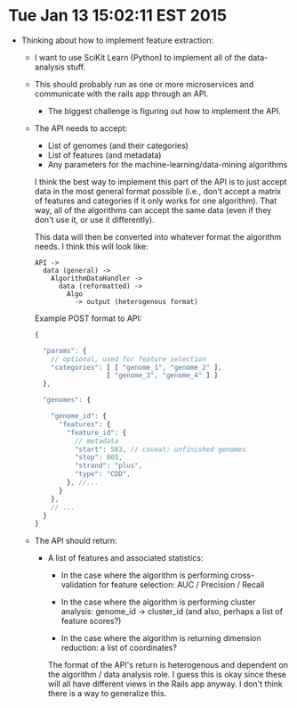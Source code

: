 # Tue Jan 13 15:02:11 EST 2015

- Thinking about how to implement feature extraction:

  - I want to use SciKit Learn (Python) to implement all of the data-analysis
    stuff.

  - This should probably run as one or more microservices and communicate with
    the rails app through an API.

      - The biggest challenge is figuring out how to implement the API.

  - The API needs to accept:

    - List of genomes (and their categories)
    - List of features (and metadata)
    - Any parameters for the machine-learning/data-mining algorithms

    I think the best way to implement this part of the API is to just accept
    data in the most general format possible (i.e., don't accept a matrix of
    features and categories if it only works for one algorithm). That way, all
    of the algorithms can accept the same data (even if they don't use it, or
    use it differently).

    This data will then be converted into whatever format the algorithm needs. I
    think this will look like:

    ```
    API ->
      data (general) ->
        AlgorithmDataHandler ->
          data (reformatted) ->
            Algo
              -> output (heterogenous format)
    ```

    Example POST format to API:

    ```javascript
    {

      "params": {
        // optional, used for feature selection
        "categories": [ [ "genome_1", "genome_2" ],
                      [ "genome_3", "genome_4" ] ]
      },

      "genomes": {

        "genome_id": {
          "features": {
            "feature_id": {
              // metadata
              "start": 503, // caveat: unfinished genomes
              "stop": 803,
              "strand": "plus",
              "type": "CDD",
            }, //...
          }
        },
        // ...
      }
    }
    ```

  - The API should return:

    - A list of features and associated statistics:

      - In the case where the algorithm is performing cross-validation for
        feature selection: AUC / Precision / Recall

      - In the case where the algorithm is performing cluster analysis:
        genome_id -> cluster_id (and also, perhaps a list of feature scores?)

      - In the case where the algorithm is returning dimension reduction: a list
        of coordinates?

      The format of the API's return is heterogenous and dependent on the
      algorithm / data analysis role. I guess this is okay since these will all
      have different views in the Rails app anyway. I don't think there is a way
      to generalize this.
